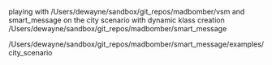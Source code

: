 playing with /Users/dewayne/sandbox/git_repos/madbomber/vsm
and smart_message on the city scenario with dynamic klass creation
/Users/dewayne/sandbox/git_repos/madbomber/smart_message

/Users/dewayne/sandbox/git_repos/madbomber/smart_message/examples/city_scenario
